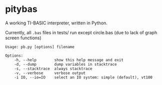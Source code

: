 pitybas
=======
A working TI-BASIC interpreter, written in Python.

Currently, all `.bas` files in tests/ run except circle.bas (due to lack of graph screen functions)

	Usage: pb.py [options] filename

	Options:
		-h, --help        show this help message and exit
		-d, --dump        dump variables in stacktrace
		-s, --stacktrace  always stacktrace
		-v, --verbose     verbose output
		-i IO, --io=IO    select an IO system: simple (default), vt100

